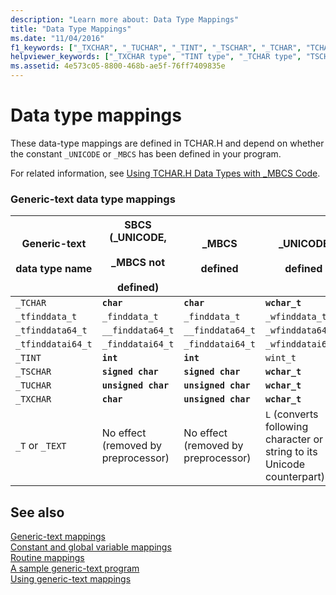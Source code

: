 ```yaml
---
description: "Learn more about: Data Type Mappings"
title: "Data Type Mappings"
ms.date: "11/04/2016"
f1_keywords: ["_TXCHAR", "_TUCHAR", "_TINT", "_TSCHAR", "_TCHAR", "TCHAR", "_T", "_TEXT"]
helpviewer_keywords: ["_TXCHAR type", "TINT type", "_TCHAR type", "TSCHAR type", "TEXT type", "TCHAR type", "TCHAR.H data types, mappings defined in", "generic-text data types", "_TINT type", "TUCHAR type", "TXCHAR type", "_TSCHAR type", "T type", "_TUCHAR type", "_TEXT type", "_T type"]
ms.assetid: 4e573c05-8800-468b-ae5f-76ff7409835e
---
```

# Data type mappings

These data-type mappings are defined in TCHAR.H and depend on whether the constant `_UNICODE` or `_MBCS` has been defined in your program.

For related information, see [Using TCHAR.H Data Types with _MBCS Code](../text/using-tchar-h-data-types-with-mbcs-code.md).

### Generic-text data type mappings

| Generic-text<br /><br /> data type name | SBCS (_UNICODE,<br /><br /> _MBCS not<br /><br /> defined) | _MBCS<br /><br /> defined | _UNICODE<br /><br /> defined |
|---|---|---|---|
| `_TCHAR` | **`char`** | **`char`** | **`wchar_t`** |
| `_tfinddata_t` | `_finddata_t` | `_finddata_t` | `_wfinddata_t` |
| `_tfinddata64_t` | `__finddata64_t` | `__finddata64_t` | `_wfinddata64_t` |
| `_tfinddatai64_t` | `_finddatai64_t` | `_finddatai64_t` | `_wfinddatai64_t` |
| `_TINT` | **`int`** | **`int`** | `wint_t` |
| `_TSCHAR` | **`signed char`** | **`signed char`** | **`wchar_t`** |
| `_TUCHAR` | **`unsigned char`** | **`unsigned char`** | **`wchar_t`** |
| `_TXCHAR` | **`char`** | **`unsigned char`** | **`wchar_t`** |
| `_T` or `_TEXT` | No effect (removed by preprocessor) | No effect (removed by preprocessor) | `L` (converts following character or string to its Unicode counterpart) |

## See also

[Generic-text mappings](./generic-text-mappings.md)\
[Constant and global variable mappings](./constant-and-global-variable-mappings.md)\
[Routine mappings](./routine-mappings.md)\
[A sample generic-text program](./a-sample-generic-text-program.md)\
[Using generic-text mappings](./using-generic-text-mappings.md)
